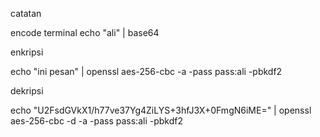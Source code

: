 catatan

encode terminal
echo "ali" | base64


enkripsi

echo "ini pesan" | openssl aes-256-cbc -a -pass pass:ali -pbkdf2


dekripsi

echo "U2FsdGVkX1/h77ve37Yg4ZiLYS+3hfJ3X+0FmgN6iME=" | openssl aes-256-cbc -d -a -pass pass:ali -pbkdf2

